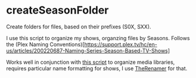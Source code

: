 # createSeasonFolder

Create folders for files, based on their prefixes (S0X, SXX).

I use this script to organize my shows, organzing files by Seasons. Follows the (Plex Naming Conventions)[https://support.plex.tv/hc/en-us/articles/200220687-Naming-Series-Season-Based-TV-Shows]

Works well in conjunction with [this script](https://github.com/GHershkowitz/MediaMover) to organize media libraries, requires particular name formatting for shows, I use [TheRenamer](http://www.therenamer.com/) for that.
